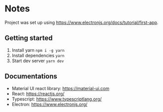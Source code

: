 # Notes

Project was set up using https://www.electronjs.org/docs/tutorial/first-app.

## Getting started

1. Install yarn `npm i -g yarn`
1. Install dependencies `yarn`
1. Start dev server `yarn dev`

## Documentations

- Material UI react library: https://material-ui.com
- React: https://reactjs.org/
- Typescript: https://www.typescriptlang.org/
- Electron: https://www.electronjs.org/
